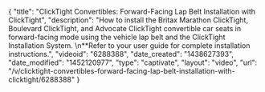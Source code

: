 {
    "title": "ClickTight Convertibles: Forward-Facing Lap Belt Installation with ClickTight",
    "description": "How to install the Britax Marathon ClickTight, Boulevard ClickTight, and Advocate ClickTight convertible car seats in forward-facing mode using the vehicle lap belt and the ClickTight Installation System. \n**Refer to your user guide for complete installation instructions.",
    "videoid": "6288388",
    "date_created": "1438627393",
    "date_modified": "1452120977",
    "type": "captivate",
    "layout": "video",
    "url": "\/v\/clicktight-convertibles-forward-facing-lap-belt-installation-with-clicktight\/6288388"
}